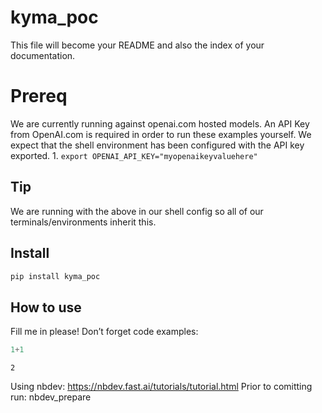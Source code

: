 # kyma_poc

<!-- WARNING: THIS FILE WAS AUTOGENERATED! DO NOT EDIT! -->

This file will become your README and also the index of your
documentation.

# Prereq

We are currently running against openai.com hosted models. An API Key
from OpenAI.com is required in order to run these examples yourself. We
expect that the shell environment has been configured with the API key
exported. 1. `export OPENAI_API_KEY="myopenaikeyvaluehere"`

## Tip

We are running with the above in our shell config so all of our
terminals/environments inherit this.

## Install

``` sh
pip install kyma_poc
```

## How to use

Fill me in please! Don’t forget code examples:

``` python
1+1
```

    2

Using nbdev: https://nbdev.fast.ai/tutorials/tutorial.html Prior to
comitting run: nbdev_prepare
